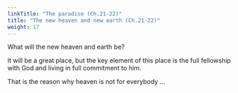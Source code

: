 ```yaml
---
linkTitle: "The paradise (Ch.21-22)"
title: "The new heaven and new earth (Ch.21-22)"
weight: 17
---
```


What will the new heaven and earth be?

It will be a great place, but the key element of this place is the full fellowship with God and living in full commitment to him.

That is the reason why heaven is not for everybody ...